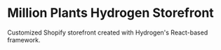 # Million Plants Hydrogen Storefront

Customized Shopify storefront created with Hydrogen's React-based framework.
